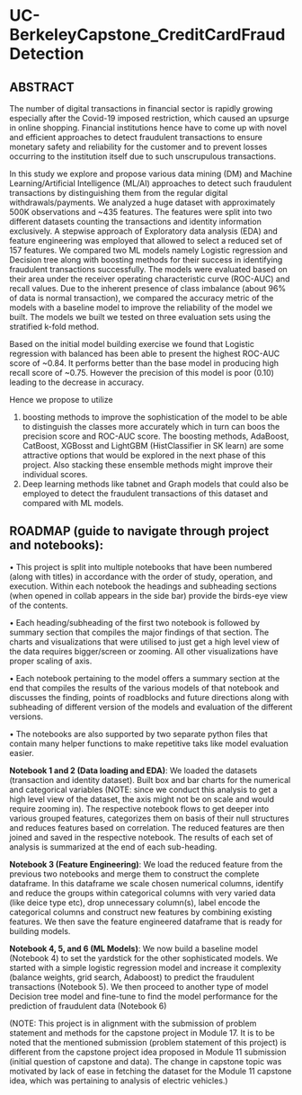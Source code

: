 # UC-BerkeleyCapstone_CreditCardFraudDetection
## ABSTRACT

The number of digital transactions in financial sector is rapidly growing especially after the Covid-19 imposed restriction, which caused an upsurge in online shopping. Financial institutions hence have to come up with novel and efficient approaches to detect fraudulent transactions to ensure monetary safety and reliability for the customer and to prevent losses occurring to the institution itself due to such unscrupulous transactions. 

In this study we explore and propose various data mining (DM) and Machine Learning/Artificial Intelligence (ML/AI) approaches to detect such fraudulent transactions by distinguishing them from the regular digital withdrawals/payments. We analyzed a huge dataset with approximately 500K observations and ~435 features. The features were split into two different datasets counting the transactions and identity information exclusively. A stepwise approach of Exploratory data analysis (EDA) and feature engineering was employed that allowed to select a reduced set of 157 features. We compared two ML models namely Logistic regression and Decision tree along with boosting methods for their success in identifying fraudulent transactions successfully. The models were evaluated based on their area under the receiver operating characteristic curve (ROC-AUC) and recall values. Due to the inherent presence of class imbalance (about 96% of data is normal transaction), we compared the accuracy metric of the models with a baseline model to improve the reliability of the model we built. The models we built we tested on three evaluation sets using the stratified k-fold  method. 

Based on the initial model building exercise we found that Logistic regression with balanced has been able to present the highest ROC-AUC score of ~0.84. It performs better than the base model in producing high recall score of ~0.75. However the precision of this model is poor (0.10) leading to the decrease in accuracy. 

Hence we propose to utilize 
1. boosting methods to improve the sophistication of the model to be able to distinguish the classes more accurately which in turn can boos the precision score and ROC-AUC score. The boosting methods, AdaBoost, CatBoost, XGBosst and LightGBM (HistClassifier in SK learn) are some attractive options that would be explored in the next phase of this project. Also stacking these ensemble methods might improve their individual scores. 
2. Deep learning methods like tabnet and Graph models that could also be employed to detect the fraudulent transactions of this dataset and compared with ML models. 


## ROADMAP (guide to navigate through project and notebooks):

•	This project is split into multiple notebooks that have been numbered (along with titles) in accordance with the order of study, operation, and execution. Within each notebook the headings and subheading sections (when opened in collab appears in the side bar) provide the birds-eye view of the contents. 

•	Each heading/subheading of the first two notebook is followed by summary section that compiles the major findings of that section. The charts and visualizations that were utilised to just get a high level view of the data requires bigger/screen or zooming. All other visualizations have proper scaling of axis. 

•	Each notebook pertaining to the model offers a summary section at the end that compiles the results of the various models of that notebook and discusses the finding, points of roadblocks and future directions along with subheading of different version of the models and evaluation of the different versions. 

•	The notebooks are also supported by two separate python files that contain many helper functions to make repetitive taks like model evaluation easier. 

**Notebook 1 and 2 (Data loading and EDA)**: We loaded the datasets (transaction and identity dataset). Built box and bar charts for the numerical and categorical variables (NOTE: since we conduct this analysis to get a high level view of the dataset, the axis might not be on scale and would require zooming in). The respective notebook flows to get deeper into various grouped features, categorizes them on basis of their null structures and reduces features based on correlation. The reduced features are then joined and saved in the respective notebook. The results of each set of analysis is summarized at the end of each sub-heading. 

**Notebook 3 (Feature Engineering)**: We load the reduced feature from the previous two notebooks and merge them to construct the  complete dataframe. In this dataframe we scale chosen numerical columns, identify and reduce the groups within categorical columns with very varied data (like deice type etc), drop unnecessary column(s), label encode the categorical columns and construct new features by combining existing features. We then save the feature engineered dataframe that is ready for building models. 

**Notebook 4, 5, and 6 (ML Models)**: We now build a baseline model (Notebook 4) to set the yardstick for the other sophisticated models. We started with a simple logistic regression model and increase it complexity (balance weights, grid search, Adaboost) to predict the fraudulent transactions (Notebook 5). We then proceed to another type of model Decision tree model and fine-tune to find the model performance for the prediction of fraudulent data (Notebook 6)

(NOTE: This project is in alignment with the submission of problem statement and methods for the capstone project in Module 17. It is to be noted that the mentioned submission (problem statement of this project) is different from the capstone project idea proposed in Module 11 submission (initial question of capstone and data). The change in capstone topic was motivated by lack of ease in fetching the dataset for the Module 11 capstone idea, which was pertaining to analysis of electric vehicles.)
